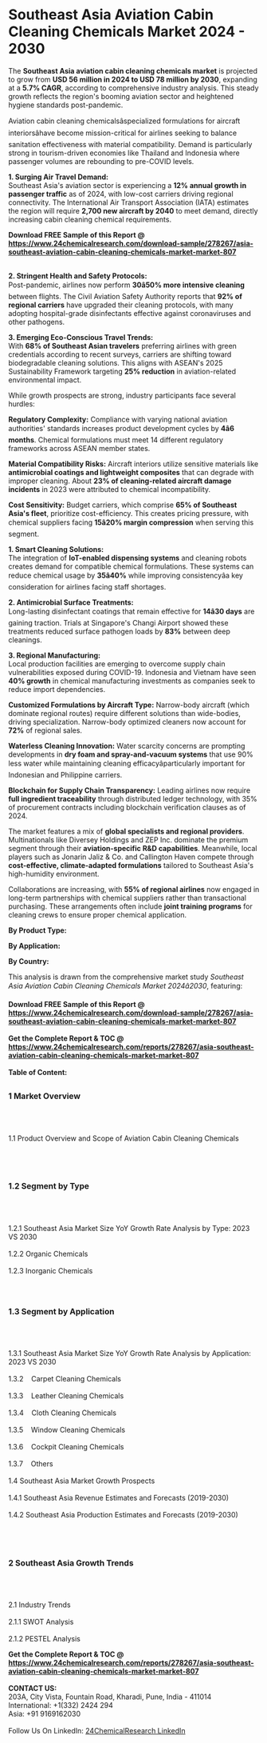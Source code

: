 <h1>Southeast Asia Aviation Cabin Cleaning Chemicals Market 2024 - 2030</h1><p>The <strong>Southeast Asia aviation cabin cleaning chemicals market</strong> is projected to grow from <strong>USD 56 million in 2024 to USD 78 million by 2030</strong>, expanding at a <strong>5.7% CAGR</strong>, according to comprehensive industry analysis. This steady growth reflects the region's booming aviation sector and heightened hygiene standards post-pandemic.</p><p>Aviation cabin cleaning chemicalsâspecialized formulations for aircraft interiorsâhave become mission-critical for airlines seeking to balance sanitation effectiveness with material compatibility. Demand is particularly strong in tourism-driven economies like Thailand and Indonesia where passenger volumes are rebounding to pre-COVID levels.</p><p><strong>1. Surging Air Travel Demand:</strong><br>
Southeast Asia's aviation sector is experiencing a <strong>12% annual growth in passenger traffic</strong> as of 2024, with low-cost carriers driving regional connectivity. The International Air Transport Association (IATA) estimates the region will require <strong>2,700 new aircraft by 2040</strong> to meet demand, directly increasing cabin cleaning chemical requirements.</p><div><b>Download FREE Sample of this Report @ 
            <a href="https://www.24chemicalresearch.com/download-sample/278267/asia-southeast-aviation-cabin-cleaning-chemicals-market-market-807">
            https://www.24chemicalresearch.com/download-sample/278267/asia-southeast-aviation-cabin-cleaning-chemicals-market-market-807</a></b></div><br><p><strong>2. Stringent Health and Safety Protocols:</strong><br>
Post-pandemic, airlines now perform <strong>30â50% more intensive cleaning</strong> between flights. The Civil Aviation Safety Authority reports that <strong>92% of regional carriers</strong> have upgraded their cleaning protocols, with many adopting hospital-grade disinfectants effective against coronaviruses and other pathogens.</p><p><strong>3. Emerging Eco-Conscious Travel Trends:</strong><br>
With <strong>68% of Southeast Asian travelers</strong> preferring airlines with green credentials according to recent surveys, carriers are shifting toward biodegradable cleaning solutions. This aligns with ASEAN's 2025 Sustainability Framework targeting <strong>25% reduction</strong> in aviation-related environmental impact.</p><p>While growth prospects are strong, industry participants face several hurdles:</p><p><strong>Regulatory Complexity:</strong> Compliance with varying national aviation authorities' standards increases product development cycles by <strong>4â6 months</strong>. Chemical formulations must meet 14 different regulatory frameworks across ASEAN member states.</p><p><strong>Material Compatibility Risks:</strong> Aircraft interiors utilize sensitive materials like <strong>antimicrobial coatings and lightweight composites</strong> that can degrade with improper cleaning. About <strong>23% of cleaning-related aircraft damage incidents</strong> in 2023 were attributed to chemical incompatibility.</p><p><strong>Cost Sensitivity:</strong> Budget carriers, which comprise <strong>65% of Southeast Asia's fleet</strong>, prioritize cost-efficiency. This creates pricing pressure, with chemical suppliers facing <strong>15â20% margin compression</strong> when serving this segment.</p><p><strong>1. Smart Cleaning Solutions:</strong><br>
The integration of <strong>IoT-enabled dispensing systems</strong> and cleaning robots creates demand for compatible chemical formulations. These systems can reduce chemical usage by <strong>35â40%</strong> while improving consistencyâa key consideration for airlines facing staff shortages.</p><p><strong>2. Antimicrobial Surface Treatments:</strong><br>
Long-lasting disinfectant coatings that remain effective for <strong>14â30 days</strong> are gaining traction. Trials at Singapore's Changi Airport showed these treatments reduced surface pathogen loads by <strong>83%</strong> between deep cleanings.</p><p><strong>3. Regional Manufacturing:</strong><br>
Local production facilities are emerging to overcome supply chain vulnerabilities exposed during COVID-19. Indonesia and Vietnam have seen <strong>40% growth</strong> in chemical manufacturing investments as companies seek to reduce import dependencies.</p><p><strong>Customized Formulations by Aircraft Type:</strong> Narrow-body aircraft (which dominate regional routes) require different solutions than wide-bodies, driving specialization. Narrow-body optimized cleaners now account for <strong>72%</strong> of regional sales.</p><p><strong>Waterless Cleaning Innovation:</strong> Water scarcity concerns are prompting developments in <strong>dry foam and spray-and-vacuum systems</strong> that use 90% less water while maintaining cleaning efficacyâparticularly important for Indonesian and Philippine carriers.</p><p><strong>Blockchain for Supply Chain Transparency:</strong> Leading airlines now require <strong>full ingredient traceability</strong> through distributed ledger technology, with 35% of procurement contracts including blockchain verification clauses as of 2024.</p><p>The market features a mix of <strong>global specialists and regional providers</strong>. Multinationals like Diversey Holdings and ZEP Inc. dominate the premium segment through their <strong>aviation-specific R&amp;D capabilities</strong>. Meanwhile, local players such as Jonarin Jaliz &amp; Co. and Callington Haven compete through <strong>cost-effective, climate-adapted formulations</strong> tailored to Southeast Asia's high-humidity environment.</p><p>Collaborations are increasing, with <strong>55% of regional airlines</strong> now engaged in long-term partnerships with chemical suppliers rather than transactional purchasing. These arrangements often include <strong>joint training programs</strong> for cleaning crews to ensure proper chemical application.</p><p><strong>By Product Type:</strong></p><p><strong>By Application:</strong></p><p><strong>By Country:</strong></p><p>This analysis is drawn from the comprehensive market study <em>Southeast Asia Aviation Cabin Cleaning Chemicals Market 2024â2030</em>, featuring:
</p><div><b>Download FREE Sample of this Report @ 
            <a href="https://www.24chemicalresearch.com/download-sample/278267/asia-southeast-aviation-cabin-cleaning-chemicals-market-market-807">
            https://www.24chemicalresearch.com/download-sample/278267/asia-southeast-aviation-cabin-cleaning-chemicals-market-market-807</a></b></div><br><div><b>Get the Complete Report & TOC @ 
            <a href="https://www.24chemicalresearch.com/reports/278267/asia-southeast-aviation-cabin-cleaning-chemicals-market-market-807">
            https://www.24chemicalresearch.com/reports/278267/asia-southeast-aviation-cabin-cleaning-chemicals-market-market-807</a></b></div><br>
            <b>Table of Content:</b><p><h2><span style="font-size:16px"><strong>1 Market Overview&nbsp;&nbsp; &nbsp;</strong></span></h2><br />
<br />
<p>1.1 Product Overview and Scope of Aviation Cabin Cleaning Chemicals&nbsp;</p><br />
<br />
<h2><strong><span style="font-size:16px">1.2 Segment by Type&nbsp;&nbsp; &nbsp;</span></strong></h2><br />
<br />
<p>1.2.1 Southeast Asia Market Size YoY Growth Rate Analysis by Type: 2023 VS 2030&nbsp;&nbsp; &nbsp;<br /><br />
1.2.2 Organic Chemicals&nbsp;&nbsp; &nbsp;<br /><br />
1.2.3 Inorganic Chemicals<br /><br />
<br />
<h2><span style="font-size:16px"><strong>1.3 Segment by Application&nbsp;&nbsp;</strong></span></h2><br />
<br />
<p>1.3.1 Southeast Asia Market Size YoY Growth Rate Analysis by Application: 2023 VS 2030&nbsp;&nbsp; &nbsp;<br /><br />
1.3.2&nbsp;&nbsp; &nbsp;Carpet Cleaning Chemicals<br /><br />
1.3.3&nbsp;&nbsp; &nbsp;Leather Cleaning Chemicals<br /><br />
1.3.4&nbsp;&nbsp; &nbsp;Cloth Cleaning Chemicals<br /><br />
1.3.5&nbsp;&nbsp; &nbsp;Window Cleaning Chemicals<br /><br />
1.3.6&nbsp;&nbsp; &nbsp;Cockpit Cleaning Chemicals<br /><br />
1.3.7&nbsp;&nbsp; &nbsp;Others<br /><br />
1.4 Southeast Asia Market Growth Prospects&nbsp;&nbsp; &nbsp;<br /><br />
1.4.1 Southeast Asia Revenue Estimates and Forecasts (2019-2030)&nbsp;&nbsp; &nbsp;<br /><br />
1.4.2 Southeast Asia Production Estimates and Forecasts (2019-2030)&nbsp;&nbsp;</p><br />
<br />
<h2><span style="font-size:16px"><strong>2 Southeast Asia Growth Trends&nbsp;&nbsp; &nbsp;</strong></span></h2><br />
<br />
<p>2.1 Industry Trends&nbsp;&nbsp; &nbsp;<br /><br />
2.1.1 SWOT Analysis&nbsp;&nbsp; &nbsp;<br /><br />
2.1.2 PESTEL Analysis&nbsp;&nbsp; &nbsp;<b</p><div><b>Get the Complete Report & TOC @ 
            <a href="https://www.24chemicalresearch.com/reports/278267/asia-southeast-aviation-cabin-cleaning-chemicals-market-market-807">
            https://www.24chemicalresearch.com/reports/278267/asia-southeast-aviation-cabin-cleaning-chemicals-market-market-807</a></b></div><br><b>CONTACT US:</b><br>
            203A, City Vista, Fountain Road, Kharadi, Pune, India - 411014<br>
            International: +1(332) 2424 294<br>
            Asia: +91 9169162030 <br><br>
            Follow Us On LinkedIn: <a href="https://www.linkedin.com/company/24chemicalresearch/">24ChemicalResearch LinkedIn</a>